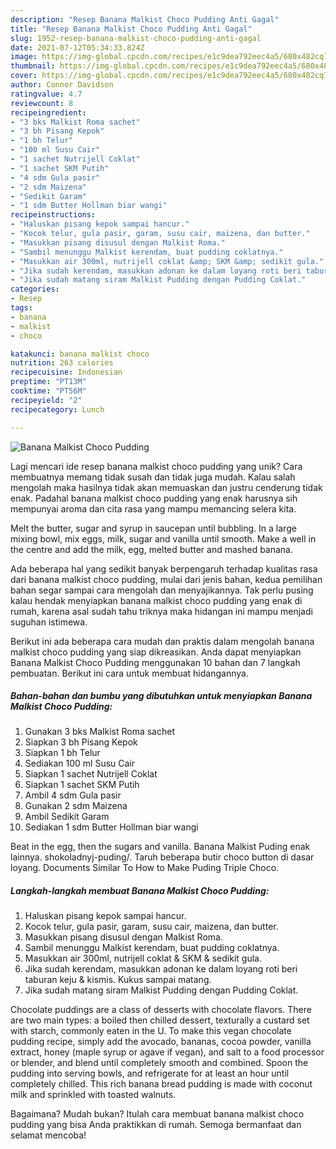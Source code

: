 ```yaml
---
description: "Resep Banana Malkist Choco Pudding Anti Gagal"
title: "Resep Banana Malkist Choco Pudding Anti Gagal"
slug: 1952-resep-banana-malkist-choco-pudding-anti-gagal
date: 2021-07-12T05:34:33.824Z
image: https://img-global.cpcdn.com/recipes/e1c9dea792eec4a5/680x482cq70/banana-malkist-choco-pudding-foto-resep-utama.jpg
thumbnail: https://img-global.cpcdn.com/recipes/e1c9dea792eec4a5/680x482cq70/banana-malkist-choco-pudding-foto-resep-utama.jpg
cover: https://img-global.cpcdn.com/recipes/e1c9dea792eec4a5/680x482cq70/banana-malkist-choco-pudding-foto-resep-utama.jpg
author: Connor Davidson
ratingvalue: 4.7
reviewcount: 8
recipeingredient:
- "3 bks Malkist Roma sachet"
- "3 bh Pisang Kepok"
- "1 bh Telur"
- "100 ml Susu Cair"
- "1 sachet Nutrijell Coklat"
- "1 sachet SKM Putih"
- "4 sdm Gula pasir"
- "2 sdm Maizena"
- "Sedikit Garam"
- "1 sdm Butter Hollman biar wangi"
recipeinstructions:
- "Haluskan pisang kepok sampai hancur."
- "Kocok telur, gula pasir, garam, susu cair, maizena, dan butter."
- "Masukkan pisang disusul dengan Malkist Roma."
- "Sambil menunggu Malkist kerendam, buat pudding coklatnya."
- "Masukkan air 300ml, nutrijell coklat &amp; SKM &amp; sedikit gula."
- "Jika sudah kerendam, masukkan adonan ke dalam loyang roti beri taburan keju &amp; kismis. Kukus sampai matang."
- "Jika sudah matang siram Malkist Pudding dengan Pudding Coklat."
categories:
- Resep
tags:
- banana
- malkist
- choco

katakunci: banana malkist choco 
nutrition: 263 calories
recipecuisine: Indonesian
preptime: "PT13M"
cooktime: "PT56M"
recipeyield: "2"
recipecategory: Lunch

---
```



![Banana Malkist Choco Pudding](https://img-global.cpcdn.com/recipes/e1c9dea792eec4a5/680x482cq70/banana-malkist-choco-pudding-foto-resep-utama.jpg)

Lagi mencari ide resep banana malkist choco pudding yang unik? Cara membuatnya memang tidak susah dan tidak juga mudah. Kalau salah mengolah maka hasilnya tidak akan memuaskan dan justru cenderung tidak enak. Padahal banana malkist choco pudding yang enak harusnya sih mempunyai aroma dan cita rasa yang mampu memancing selera kita.

Melt the butter, sugar and syrup in saucepan until bubbling. In a large mixing bowl, mix eggs, milk, sugar and vanilla until smooth. Make a well in the centre and add the milk, egg, melted butter and mashed banana.

Ada beberapa hal yang sedikit banyak berpengaruh terhadap kualitas rasa dari banana malkist choco pudding, mulai dari jenis bahan, kedua pemilihan bahan segar sampai cara mengolah dan menyajikannya. Tak perlu pusing kalau hendak menyiapkan banana malkist choco pudding yang enak di rumah, karena asal sudah tahu triknya maka hidangan ini mampu menjadi suguhan istimewa.


Berikut ini ada beberapa cara mudah dan praktis dalam mengolah banana malkist choco pudding yang siap dikreasikan. Anda dapat menyiapkan Banana Malkist Choco Pudding menggunakan 10 bahan dan 7 langkah pembuatan. Berikut ini cara untuk membuat hidangannya.

<!--inarticleads1-->

##### Bahan-bahan dan bumbu yang dibutuhkan untuk menyiapkan Banana Malkist Choco Pudding:

1. Gunakan 3 bks Malkist Roma sachet
1. Siapkan 3 bh Pisang Kepok
1. Siapkan 1 bh Telur
1. Sediakan 100 ml Susu Cair
1. Siapkan 1 sachet Nutrijell Coklat
1. Siapkan 1 sachet SKM Putih
1. Ambil 4 sdm Gula pasir
1. Gunakan 2 sdm Maizena
1. Ambil Sedikit Garam
1. Sediakan 1 sdm Butter Hollman biar wangi


Beat in the egg, then the sugars and vanilla. Banana Malkist Puding enak lainnya. shokoladnyj-puding/. Taruh beberapa butir choco button di dasar loyang. Documents Similar To How to Make Puding Triple Choco. 

<!--inarticleads2-->

##### Langkah-langkah membuat Banana Malkist Choco Pudding:

1. Haluskan pisang kepok sampai hancur.
1. Kocok telur, gula pasir, garam, susu cair, maizena, dan butter.
1. Masukkan pisang disusul dengan Malkist Roma.
1. Sambil menunggu Malkist kerendam, buat pudding coklatnya.
1. Masukkan air 300ml, nutrijell coklat &amp; SKM &amp; sedikit gula.
1. Jika sudah kerendam, masukkan adonan ke dalam loyang roti beri taburan keju &amp; kismis. Kukus sampai matang.
1. Jika sudah matang siram Malkist Pudding dengan Pudding Coklat.


Chocolate puddings are a class of desserts with chocolate flavors. There are two main types: a boiled then chilled dessert, texturally a custard set with starch, commonly eaten in the U. To make this vegan chocolate pudding recipe, simply add the avocado, bananas, cocoa powder, vanilla extract, honey (maple syrup or agave if vegan), and salt to a food processor or blender, and blend until completely smooth and combined. Spoon the pudding into serving bowls, and refrigerate for at least an hour until completely chilled. This rich banana bread pudding is made with coconut milk and sprinkled with toasted walnuts. 

Bagaimana? Mudah bukan? Itulah cara membuat banana malkist choco pudding yang bisa Anda praktikkan di rumah. Semoga bermanfaat dan selamat mencoba!
